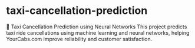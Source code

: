 # taxi-cancellation-prediction
🚖 Taxi Cancellation Prediction using Neural Networks  This project predicts taxi ride cancellations using machine learning and neural networks, helping YourCabs.com improve reliability and customer satisfaction.

